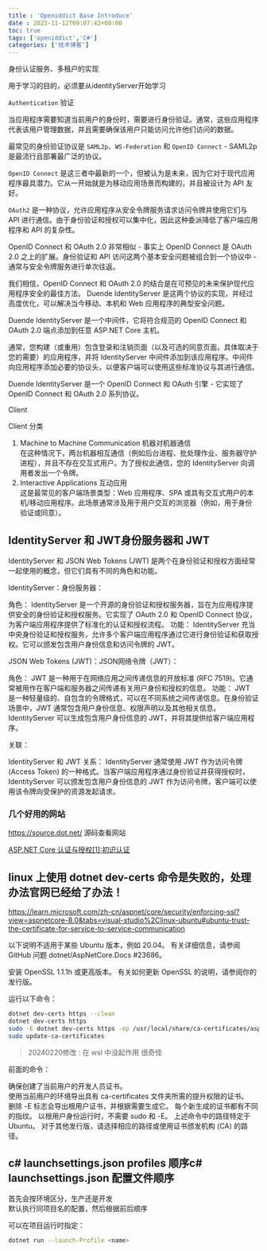 ```yaml
---
title : 'Openiddict Base Introduce'
date : 2023-11-12T09:07:42+08:00
toc: true
tags: ['openiddict','C#']
categories: ['技术博客']
---
```


身份认证服务、多租户的实现 

用于学习的目的，必须要从identityServer开始学习


`Authentication` 验证

当应用程序需要知道当前用户的身份时，需要进行身份验证。通常，这些应用程序代表该用户管理数据，并且需要确保该用户只能访问允许他们访问的数据。

最常见的身份验证协议是 `SAML2p`、`WS-Federation` 和 `OpenID Connect` - SAML2p 是最流行且部署最广泛的协议。

`OpenID Connect` 是这三者中最新的一个，但被认为是未来，因为它对于现代应用程序最具潜力。它从一开始就是为移动应用场景而构建的，并且被设计为 API 友好。

`OAuth2` 是一种协议，允许应用程序从安全令牌服务请求访问令牌并使用它们与 API 进行通信。由于身份验证和授权可以集中化，因此这种委派降低了客户端应用程序和 API 的复杂性。

OpenID Connect 和 OAuth 2.0 非常相似 - 事实上 OpenID Connect 是 OAuth 2.0 之上的扩展。身份验证和 API 访问这两个基本安全问题被组合到一个协议中 - 通常与安全令牌服务进行单次往返。

我们相信，OpenID Connect 和 OAuth 2.0 的结合是在可预见的未来保护现代应用程序安全的最佳方法。 Duende IdentityServer 是这两个协议的实现，并经过高度优化，可以解决当今移动、本机和 Web 应用程序的典型安全问题。

Duende IdentityServer 是一个中间件，它将符合规范的 OpenID Connect 和 OAuth 2.0 端点添加到任意 ASP.NET Core 主机。

通常，您构建（或重用）包含登录和注销页面（以及可选的同意页面，具体取决于您的需要）的应用程序，并将 IdentityServer 中间件添加到该应用程序。中间件向应用程序添加必要的协议头，以便客户端可以使用这些标准协议与其进行通信。

Duende IdentityServer 是一个 OpenID Connect 和 OAuth 引擎 - 它实现了 OpenID Connect 和 OAuth 2.0 系列协议。


Client 

Client 分类

1. Machine to Machine Communication 机器对机器通信  
在这种情况下，两台机器相互通信（例如后台进程、批处理作业、服务器守护进程），并且不存在交互式用户。为了授权此通信，您的 IdentityServer 向调用者发出一个令牌。
2. Interactive Applications 互动应用  
这是最常见的客户端场景类型：Web 应用程序、SPA 或具有交互式用户的本机/移动应用程序。此场景通常涉及用于用户交互的浏览器（例如，用于身份验证或同意）。


## IdentityServer 和 JWT身份服务器和 JWT


IdentityServer 和 JSON Web Tokens (JWT) 是两个在身份验证和授权方面经常一起使用的概念，但它们具有不同的角色和功能。

IdentityServer：身份服务器：

角色： IdentityServer 是一个开源的身份验证和授权服务器，旨在为应用程序提供安全的身份验证和授权服务。它实现了 OAuth 2.0 和 OpenID Connect 协议，为客户端应用程序提供了标准化的认证和授权流程。
功能： IdentityServer 充当中央身份验证和授权服务，允许多个客户端应用程序通过它进行身份验证和获取授权。它可以颁发包含用户身份信息和访问令牌的 JWT。

JSON Web Tokens (JWT)：JSON网络令牌（JWT）：

角色： JWT 是一种用于在网络应用之间传递信息的开放标准 (RFC 7519)。它通常被用作在客户端和服务器之间传递有关用户身份和授权的信息。
功能： JWT 是一种轻量级的、自包含的令牌格式，可以在不同系统之间传递信息。在身份验证场景中，JWT 通常包含用户身份信息、权限声明以及其他相关信息。IdentityServer 可以生成包含用户身份信息的 JWT，并将其提供给客户端应用程序。

关联：

IdentityServer 和 JWT 关系： IdentityServer 通常使用 JWT 作为访问令牌 (Access Token) 的一种格式。当客户端应用程序通过身份验证并获得授权时，IdentityServer 可以颁发包含用户身份信息的 JWT 作为访问令牌，客户端可以使用该令牌向受保护的资源发起请求。 

### 几个好用的网站

https://source.dot.net/  源码查看网站

[ASP.NET Core 认证与授权[1]:初识认证](https://www.cnblogs.com/RainingNight/p/introduce-basic-authentication-in-asp-net-core.html#microsoft.aspnetcore.authentication)



## linux 上使用 dotnet dev-certs 命令是失败的，处理办法官网已经给了办法！
https://learn.microsoft.com/zh-cn/aspnet/core/security/enforcing-ssl?view=aspnetcore-8.0&tabs=visual-studio%2Clinux-ubuntu#ubuntu-trust-the-certificate-for-service-to-service-communication

以下说明不适用于某些 Ubuntu 版本，例如 20.04。 有关详细信息，请参阅 GitHub 问题 dotnet/AspNetCore.Docs #23686。

安装 OpenSSL 1.1.1h 或更高版本。 有关如何更新 OpenSSL 的说明，请参阅你的发行版。

运行以下命令：
```bash
dotnet dev-certs https --clean
dotnet dev-certs https
sudo -E dotnet dev-certs https -ep /usr/local/share/ca-certificates/aspnet/https.crt --format PEM
sudo update-ca-certificates
```
> 20240220修改 : 在 wsl 中没起作用 很奇怪

前面的命令：

确保创建了当前用户的开发人员证书。  
使用当前用户的环境导出具有 ca-certificates 文件夹所需的提升权限的证书。  
删除 -E 标志会导出根用户证书，并根据需要生成它。 每个新生成的证书都有不同的指纹。 以根用户身份运行时，不需要 sudo 和 -E。
上述命令中的路径特定于 Ubuntu。 对于其他发行版，请选择相应的路径或使用证书颁发机构 (CA) 的路径。


## c# launchsettings.json profiles 顺序c# launchsettings.json 配置文件顺序
首先会按环境区分，生产还是开发  
默认执行同项目名的配置，然后根据前后顺序  

可以在项目运行时指定：
```bash
dotnet run --launch-Profile <name>
```